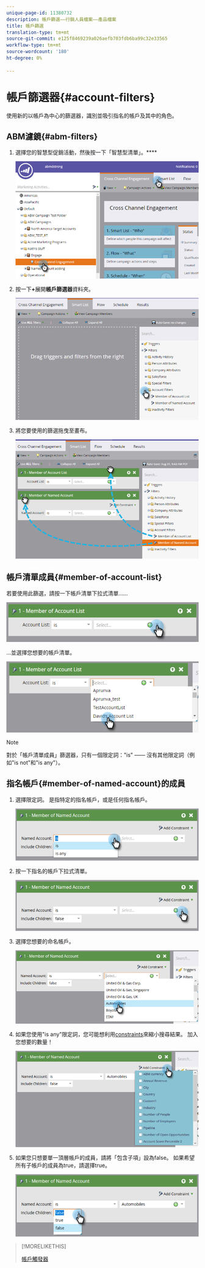 ```yaml
---
unique-page-id: 11380732
description: 帳戶篩選——行銷人員檔案——產品檔案
title: 帳戶篩選
translation-type: tm+mt
source-git-commit: e125f8469239a026aefb703fdb6ba99c32e33565
workflow-type: tm+mt
source-wordcount: '180'
ht-degree: 0%

---
```



# 帳戶篩選器{#account-filters}

使用新的以帳戶為中心的篩選器，識別並吸引指名的帳戶及其中的角色。

## ABM濾鏡{#abm-filters}

1. 選擇您的智慧型促銷活動，然後按一下「智慧型清單」。****

   ![](assets/one.png)

1. 按一下&#x200B;**+**&#x200B;展開&#x200B;**帳戶篩選器**&#x200B;資料夾。

   ![](assets/two.png)

1. 將您要使用的篩選拖曳至畫布。

   ![](assets/three.png)

## 帳戶清單成員{#member-of-account-list}

若要使用此篩選，請按一下帳戶清單下拉式清單……

![](assets/four.png)

...並選擇您想要的帳戶清單。

![](assets/five.png)

>[!NOTE]
>
>對於「帳戶清單成員」篩選器，只有一個限定詞：&quot;is&quot; —— 沒有其他限定詞（例如&quot;is not&quot;和&quot;is any&quot;）。

## 指名帳戶{#member-of-named-account}的成員

1. 選擇限定詞。 是指特定的指名帳戶，或是任何指名帳戶。

   ![](assets/six.png)

1. 按一下指名的帳戶下拉式清單。

   ![](assets/seven.png)

1. 選擇您想要的命名帳戶。

   ![](assets/eight.png)

1. 如果您使用&quot;is any&quot;限定詞，您可能想利用[constraints](/help/marketo/product-docs/core-marketo-concepts/smart-lists-and-static-lists/using-smart-lists/add-a-constraint-to-a-smart-list-filter.md)來縮小搜尋結果。 加入您想要的數量！

   ![](assets/nine.png)

1. 如果您只想要單一頂層帳戶的成員，請將「包含子項」設為false。 如果希望所有子帳戶的成員為true，請選擇true。

   ![](assets/ten.png)

>[!MORELIKETHIS]
>
>[帳戶觸發器](/help/marketo/product-docs/account-based-marketing/engage/account-triggers.md)
